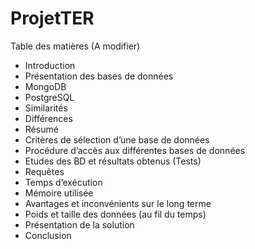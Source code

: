 # ProjetTER

Table des matières (A modifier)
* Introduction
* Présentation des bases de données
* MongoDB
* PostgreSQL
* Similarités
* Différences
* Résumé
* Critères de sélection d’une base de données
* Procédure d’accès aux différentes bases de données 
* Etudes des BD et résultats obtenus (Tests)
* Requêtes 
* Temps d’exécution
* Mémoire utilisée
* Avantages et inconvénients sur le long terme
* Poids et taille des données (au fil du temps)
* Présentation de la solution
* Conclusion
